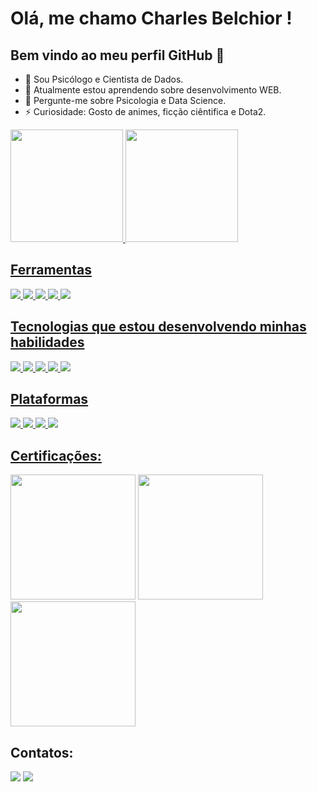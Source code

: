 

# Olá, me chamo Charles Belchior ! 
## Bem vindo ao meu perfil GitHub 👋


- 🔭 Sou Psicólogo e Cientista de Dados.
- 🌱 Atualmente estou aprendendo sobre desenvolvimento WEB.
- 💬 Pergunte-me sobre Psicologia e Data Science.
- ⚡ Curiosidade: Gosto de animes, ficção ciêntifica e Dota2.

<div>
    <a href="https://github.com/CharlesBGS">
    <img loading="lazy" height="180em" src="https://github-readme-stats.vercel.app/api/top-langs/?username=CharlesBGS&layout=compact&langs_count=7&theme=chartreuse-dark"/>
    <img loading="lazy" height="180em" src="https://github-readme-stats.vercel.app/api?username=CharlesBGS&show_icons=true&theme=chartreuse-dark&include_all_commits=true&count_private=true"/>
</div>

## Ferramentas
<div>
    <img src="https://img.shields.io/badge/Trello-0052CC?style=for-the-badge&logo=trello&logoColor=white"/>
    <img src="https://img.shields.io/badge/Visual_Studio_Code-0078D4?style=for-the-badge&logo=visual%20studio%20code&logoColor=white"/>
    <img src="https://img.shields.io/badge/RStudio-75AADB?style=for-the-badge&logo=RStudio&logoColor=white"/>
    <img src="https://img.shields.io/badge/Colab-F9AB00?style=for-the-badge&logo=googlecolab&color=525252"/>
    <img src="https://img.shields.io/badge/GIT-E44C30?style=for-the-badge&logo=git&logoColor=white"/>
</div>

## Tecnologias que estou desenvolvendo minhas habilidades

<div>
    <img src= "https://img.shields.io/badge/R-276DC3?style=for-the-badge&logo=r&logoColor=white"/>
    <img src= "https://img.shields.io/badge/Python-3776AB?style=for-the-badge&logo=python&logoColor=white"/>
    <img src= "https://img.shields.io/badge/HTML5-E34F26?style=for-the-badge&logo=html5&logoColor=white"/>
    <img src= "https://img.shields.io/badge/CSS3-1572B6?style=for-the-badge&logo=css3&logoColor=white"/>
    <img src= "https://img.shields.io/badge/JavaScript-F7DF1E?style=for-the-badge&logo=javascript&logoColor=black"/>
</div>

## Plataformas

<div>
    <img src="https://img.shields.io/badge/mac%20os-000000?style=for-the-badge&logo=apple&logoColor=white"/>
    <img src="https://img.shields.io/badge/Windows-0078D6?style=for-the-badge&logo=windows&logoColor=white"/>
    <img src="https://img.shields.io/badge/Android-3DDC84?style=for-the-badge&logo=android&logoColor=white"/>
    <img src="https://img.shields.io/badge/Ubuntu-E95420?style=for-the-badge&logo=ubuntu&logoColor=white"/>

</div>

## Certificações:

<div>
     <a href="https://www.credly.com/badges/8719de06-09ed-418e-a04b-592ab748f583/public_url"><img src="https://images.credly.com/size/340x340/images/4136ced8-75d5-4afb-8677-40b6236e2672/azure-ai-fundamentals-600x600.png" width="200" height="200"></a>
     <a href="https://www.credly.com/badges/0770e5c4-b82e-487e-a567-ac1c58326d1e/public_url" target="_blank" rel="noopener noreferrer"><img src="https://images.credly.com/size/340x340/images/fc1352af-87fa-4947-ba54-398a0e63322e/security-compliance-and-identity-fundamentals-600x600.png" width="200" height="200"></a>
     <a href="https://www.credly.com/badges/72571b82-b70d-4110-b77f-845dda91b033/public_url" target="_blank" rel="noopener noreferrer"><img src="https://images.credly.com/size/340x340/images/73e4a58b-a8ef-41a3-a7db-9183dd269882/image.png"  width="200" height="200"></a>
<div>
    

## Contatos:

<div>
  <a href="https://www.instagram.com/charlesbelchior.psi/" target="_blank" rel="noopener noreferrer"><img src="https://img.shields.io/badge/Instagram-E4405F?style=for-the-badge&logo=instagram&logoColor=white"></a>
  <a href="https://www.linkedin.com/in/charles-belchior" target="_blank" rel="noopener noreferrer"><img src="https://img.shields.io/badge/LinkedIn-0077B5?style=for-the-badge&logo=linkedin&logoColor=whit"></a>
</div>



